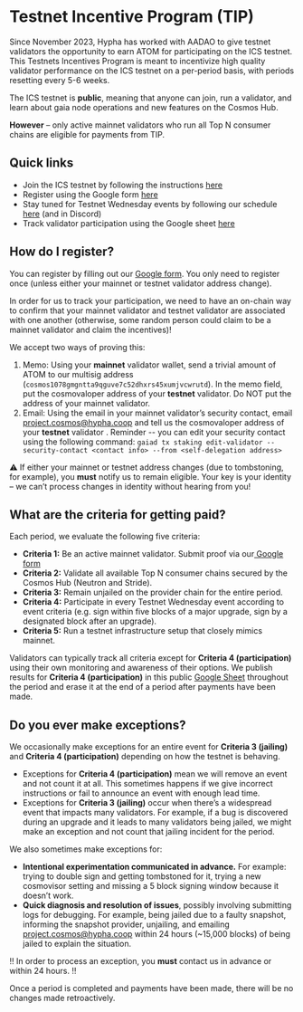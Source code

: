 # Testnet Incentive Program (TIP)

Since November 2023, Hypha has worked with AADAO to give testnet validators the opportunity to earn ATOM for participating on the ICS testnet. This Testnets Incentives Program is meant to incentivize high quality validator performance on the ICS testnet on a per-period basis, with periods resetting every 5-6 weeks.

The ICS testnet is **public**, meaning that anyone can join, run a validator, and learn about gaia node operations and new features on the Cosmos Hub. 

**However** – only active mainnet validators who run all Top N consumer chains are eligible for payments from TIP. 


## Quick links
* Join the ICS testnet by following the instructions [here](VALIDATOR_JOINING_GUIDE.md)
* Register using the Google form [here](https://docs.google.com/forms/d/e/1FAIpQLSeXlXu89uyAgsfck0wpjtUVqaXWRzyJQwLMM-9dlJk9WIH3Zg/viewform)
* Stay tuned for Testnet Wednesday events by following our schedule [here](SCHEDULE.md) (and in Discord)
* Track validator participation using the Google sheet [here](https://docs.google.com/spreadsheets/d/1CR-gtLgHUXvP2Ww8KFqnOej7ma_GwDjNt8IhdTXbGGw/edit?gid=1605434271#gid=1605434271)


## How do I register?

You can register by filling out our [Google form](https://forms.gle/G6VB3uc1KUa54ht39). You only need to register once (unless either your mainnet or testnet validator address change).

In order for us to track your participation, we need to have an on-chain way to confirm that your mainnet validator and testnet validator are associated with one another (otherwise, some random person could claim to be a mainnet validator and claim the incentives)!

We accept two ways of proving this:

1. Memo: Using your **mainnet** validator wallet, send a trivial amount of ATOM to our multisig address (`cosmos1078gmgntta9qguve7c52dhxrs45xumjvcwrutd`). In the memo field, put the cosmovaloper address of your **testnet** validator. Do NOT put the address of your mainnet validator.
2. Email: Using the email in your mainnet validator’s security contact, email [project.cosmos@hypha.coop](mailto:project.cosmos@hypha.coop) and tell us the cosmovaloper address of your **testnet** validator . Reminder -- you can edit your security contact using the following command: `gaiad tx staking edit-validator --security-contact <contact info> --from <self-delegation address>`

⚠️ If either your mainnet or testnet address changes (due to tombstoning, for example), you **must** notify us to remain eligible. Your key is your identity – we can’t process changes in identity without hearing from you!


## What are the criteria for getting paid?

Each period, we evaluate the following five criteria:

* **Criteria 1:** Be an active mainnet validator. Submit proof via our[ Google form](https://forms.gle/G6VB3uc1KUa54ht39)
* **Criteria 2:** Validate all available Top N consumer chains secured by the Cosmos Hub (Neutron and Stride). 
* **Criteria 3:** Remain unjailed on the provider chain for the entire period.
* **Criteria 4:** Participate in every Testnet Wednesday event according to event criteria (e.g. sign within five blocks of a major upgrade, sign by a designated block after an upgrade). 
* **Criteria 5:** Run a testnet infrastructure setup that closely mimics mainnet. 

Validators can typically track all criteria except for **Criteria 4 (participation)** using their own monitoring and awareness of their options. We publish results for **Criteria 4 (participation)** in this public [Google Sheet](https://docs.google.com/spreadsheets/d/1CR-gtLgHUXvP2Ww8KFqnOej7ma_GwDjNt8IhdTXbGGw/edit?gid=1605434271#gid=1605434271) throughout the period and erase it at the end of a period after payments have been made. 


## Do you ever make exceptions?

We occasionally make exceptions for an entire event for **Criteria 3 (jailing)** and **Criteria 4 (participation)** depending on how the testnet is behaving. 
* Exceptions for **Criteria 4 (participation)** mean we will remove an event and not count it at all. This sometimes happens if we give incorrect instructions or fail to announce an event with enough lead time.
* Exceptions for **Criteria 3 (jailing)** occur when there’s a widespread event that impacts many validators. For example, if a bug is discovered during an upgrade and it leads to many validators being jailed, we might make an exception and not count that jailing incident for the period. 

We also sometimes make exceptions for:
* **Intentional experimentation communicated in advance.** For example: trying to double sign and getting tombstoned for it, trying a new cosmovisor setting and missing a 5 block signing window because it doesn’t work.
* **Quick diagnosis and resolution of issues**, possibly involving submitting logs for debugging. For example, being jailed due to a faulty snapshot, informing the snapshot provider, unjailing, and emailing [project.cosmos@hypha.coop](mailto:project.cosmos@hypha.coop) within 24 hours (~15,000 blocks) of being jailed to explain the situation.

‼️ In order to process an exception, you **must** contact us in advance or within 24 hours. ‼️

Once a period is completed and payments have been made, there will be no changes made retroactively.
